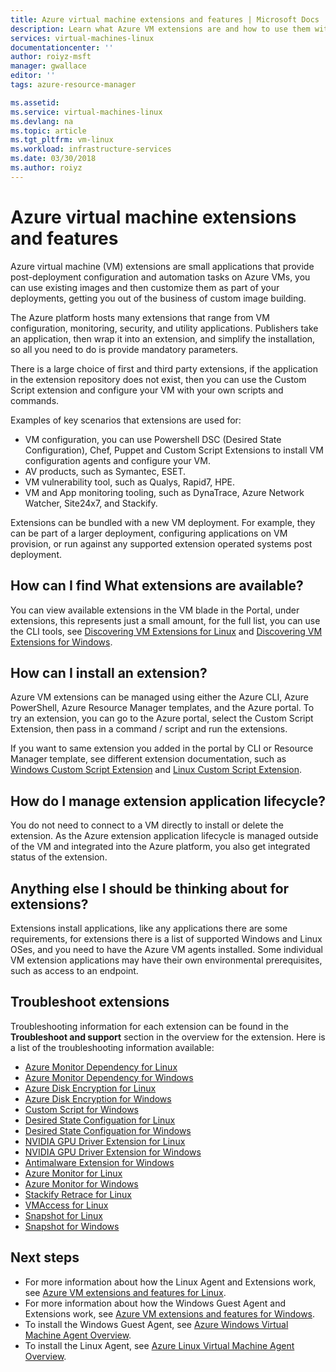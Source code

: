 ```yaml
---
title: Azure virtual machine extensions and features | Microsoft Docs
description: Learn what Azure VM extensions are and how to use them with Azure virtual machines
services: virtual-machines-linux
documentationcenter: ''
author: roiyz-msft
manager: gwallace
editor: ''
tags: azure-resource-manager

ms.assetid:
ms.service: virtual-machines-linux
ms.devlang: na
ms.topic: article
ms.tgt_pltfrm: vm-linux
ms.workload: infrastructure-services
ms.date: 03/30/2018
ms.author: roiyz
---
```


# Azure virtual machine extensions and features
Azure virtual machine (VM) extensions are small applications that provide post-deployment configuration and automation tasks on Azure VMs, you can use existing images and then customize them as part of your deployments, getting you out of the business of custom image building.

The Azure platform hosts many extensions that range from VM configuration, monitoring, security, and utility applications. Publishers take an application, then wrap it into an extension, and simplify the installation, so all you need to do is provide mandatory parameters. 

 There is a large choice of first and third party extensions, if the application in the extension repository does not exist, then you can use the Custom Script extension and configure your VM with your own scripts and commands.

Examples of key scenarios that extensions are used for:
* VM configuration, you can use Powershell DSC (Desired State Configuration), Chef, Puppet and Custom Script Extensions to install VM configuration agents and configure your VM. 
* AV products, such as Symantec, ESET.
* VM vulnerability tool, such as Qualys, Rapid7, HPE.
* VM and App monitoring tooling, such as DynaTrace, Azure Network Watcher, Site24x7, and Stackify.

Extensions can be bundled with a new VM deployment. For example, they can be part of a larger deployment, configuring applications on VM provision, or run against any supported extension operated systems post deployment.

## How can I find What extensions are available?
You can view available extensions in the VM blade in the Portal, under extensions, this represents just a small amount, for the full list, you can use the CLI tools, see [Discovering VM Extensions for Linux](features-linux.md) and [Discovering VM Extensions for Windows](features-windows.md).

## How can I install an extension?
Azure VM extensions can be managed using either the Azure CLI, Azure PowerShell, Azure Resource Manager templates, and the Azure portal. To try an extension, you can go to the Azure portal, select the Custom Script Extension, then pass in a command / script and run the extensions.

If you want to same extension you added in the portal by CLI or Resource Manager template, see different extension documentation, such as [Windows Custom Script Extension](custom-script-windows.md) and [Linux Custom Script Extension](custom-script-linux.md).

## How do I manage extension application lifecycle?
You do not need to connect to a VM directly to install or delete the extension. As the Azure extension application lifecycle is managed outside of the VM and integrated into the Azure platform, you also get integrated status of the extension.

## Anything else I should be thinking about for extensions?
Extensions install applications, like any applications there are some requirements, for extensions there is a list of supported Windows and Linux OSes, and you need to have the Azure VM agents installed. Some individual VM extension applications may have their own environmental prerequisites, such as access to an endpoint.

## Troubleshoot extensions

Troubleshooting information for each extension can be found in the **Troubleshoot and support** section in the overview for the extension. Here is a list of the troubleshooting information available:

- [Azure Monitor Dependency for Linux](agent-dependency-linux.md#troubleshoot-and-support)
- [Azure Monitor Dependency for Windows](agent-dependency-windows.md#troubleshoot-and-support)
- [Azure Disk Encryption for Linux](azure-disk-enc-linux.md#troubleshoot-and-support)
- [Azure Disk Encryption for Windows](azure-disk-enc-windows.md#troubleshoot-and-support)
- [Custom Script for Windows](custom-script-windows.md#troubleshoot-and-support)
- [Desired State Configuation for Linux](dsc-linux.md#troubleshoot-and-support)
- [Desired State Configuation for Windows](dsc-windows.md#troubleshoot-and-support)
- [NVIDIA GPU Driver Extension for Linux](hpccompute-gpu-linux.md#troubleshoot-and-support)
- [NVIDIA GPU Driver Extension for Windows](hpccompute-gpu-windows.md#troubleshoot-and-support)
- [Antimalware Extension for Windows](iaas-antimalware-windows.md#troubleshoot-and-support)
- [Azure Monitor for Linux](oms-linux.md#troubleshoot-and-support)
- [Azure Monitor for Windows](oms-windows.md#troubleshoot-and-support)
- [Stackify Retrace for Linux](stackify-retrace-linux.md#troubleshoot-and-support)
- [VMAccess for Linux](vmaccess.md#troubleshoot-and-support)
- [Snapshot for Linux](vmsnapshot-linux.md#troubleshoot-and-support)
- [Snapshot for Windows](vmsnapshot-windows.md#troubleshoot-and-support)


## Next steps
* For more information about how the Linux Agent and Extensions work, see [Azure VM extensions and features for Linux](features-linux.md).
* For more information about how the Windows Guest Agent and Extensions work, see [Azure VM extensions and features for Windows](features-windows.md).  
* To install the Windows Guest Agent, see [Azure Windows Virtual Machine Agent Overview](agent-windows.md).  
* To install the Linux Agent, see [Azure Linux Virtual Machine Agent Overview](agent-linux.md).  

